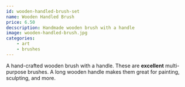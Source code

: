 ```yaml
---
id: wooden-handled-brush-set
name: Wooden Handled Brush
price: 6.50
decscription: Handmade wooden brush with a handle
image: wooden-handled-brush.jpg
categories:
    - art
    - brushes
---
```

A hand-crafted wooden brush with a handle. These are **excellent** multi-purpose brushes. A long wooden handle makes them great for painting, sculpting, and more.